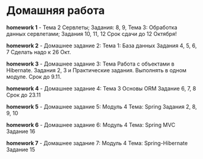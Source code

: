 # Домашняя работа

**homework 1** - Тема 2 Сервлеты; Задания: 8, 9,
Тема 3: Обработка данных сервлетами; Задания 10, 11, 12
Срок сдачи до 12 Октября!

**homework 2** - Домашнее задание 2:
Тема 1: База данных
Задания 4, 5, 6, 7
Сделать надо к 26 Окт.

**homework 3** - Домашнее задание 3: 
Тема Работа с объектами в Hibernate. 
Задания 2, 3 и Практические задания. Выполнять в одном модуле. 
Срок до 9.11.

**homework 4** - Домашнее задание 4:
Тема 3 Основы ORM
Задание 6, 7, 8
Срок до 23.11

**homework 5** - Домашнее задание 5:
Модуль 4 Тема: Spring
Задания 2, 8, 9, 10

**homework 6** - Домашнее задание 6:
Модуль 4 Тема: Spring MVC
Задание 16

**homework 7** - Домашнее задание 7:
Модуль 4 Тема: Spring-Hibernate
Задание 15
